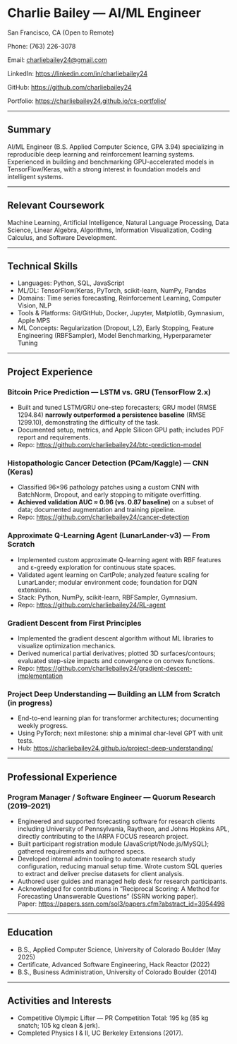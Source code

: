 # Charlie Bailey — AI/ML Engineer

San Francisco, CA (Open to Remote)

Phone: (763) 226-3078

Email: charliebailey24@gmail.com

LinkedIn: https://linkedin.com/in/charliebailey24

GitHub: https://github.com/charliebailey24

Portfolio: https://charliebailey24.github.io/cs-portfolio/

---

## Summary

AI/ML Engineer (B.S. Applied Computer Science, GPA 3.94) specializing in reproducible deep learning and reinforcement learning systems. Experienced in building and benchmarking GPU-accelerated models in TensorFlow/Keras, with a strong interest in foundation models and intelligent systems.

---

## Relevant Coursework

Machine Learning, Artificial Intelligence, Natural Language Processing, Data Science, Linear Algebra, Algorithms, Information Visualization, Coding Calculus, and Software Development.

---

## Technical Skills

- Languages: Python, SQL, JavaScript
- ML/DL: TensorFlow/Keras, PyTorch, scikit-learn, NumPy, Pandas
- Domains: Time series forecasting, Reinforcement Learning, Computer Vision, NLP
- Tools & Platforms: Git/GitHub, Docker, Jupyter, Matplotlib, Gymnasium, Apple MPS
- ML Concepts: Regularization (Dropout, L2), Early Stopping, Feature Engineering (RBFSampler), Model Benchmarking, Hyperparameter Tuning

---

## Project Experience

### Bitcoin Price Prediction — LSTM vs. GRU (TensorFlow 2.x)

- Built and tuned LSTM/GRU one-step forecasters; GRU model (RMSE 1294.84) **narrowly outperformed a persistence baseline** (RMSE 1299.10), demonstrating the difficulty of the task.
- Documented setup, metrics, and Apple Silicon GPU path; includes PDF report and requirements.
- Repo: https://github.com/charliebailey24/btc-prediction-model

### Histopathologic Cancer Detection (PCam/Kaggle) — CNN (Keras)

- Classified 96×96 pathology patches using a custom CNN with BatchNorm, Dropout, and early stopping to mitigate overfitting.
- **Achieved validation AUC ≈ 0.96 (vs. 0.87 baseline)** on a subset of data; documented augmentation and training pipeline.
- Repo: https://github.com/charliebailey24/cancer-detection

### Approximate Q-Learning Agent (LunarLander-v3) — From Scratch

- Implemented custom approximate Q-learning agent with RBF features and ε-greedy exploration for continuous state spaces.
- Validated agent learning on CartPole; analyzed feature scaling for LunarLander; modular environment code; foundation for DQN extensions.
- Stack: Python, NumPy, scikit-learn, RBFSampler, Gymnasium.
- Repo: https://github.com/charliebailey24/RL-agent

### Gradient Descent from First Principles

- Implemented the gradient descent algorithm without ML libraries to visualize optimization mechanics.
- Derived numerical partial derivatives; plotted 3D surfaces/contours; evaluated step-size impacts and convergence on convex functions.
- Repo: https://github.com/charliebailey24/gradient-descent-implementation

### Project Deep Understanding — Building an LLM from Scratch (in progress)

- End-to-end learning plan for transformer architectures; documenting weekly progress.
- Using PyTorch; next milestone: ship a minimal char-level GPT with unit tests.
- Hub: https://charliebailey24.github.io/project-deep-understanding/

---

## Professional Experience

### Program Manager / Software Engineer — Quorum Research (2019–2021)

- Engineered and supported forecasting software for research clients including University of Pennsylvania, Raytheon, and Johns Hopkins APL, directly contributing to the IARPA FOCUS research project.
- Built participant registration module (JavaScript/Node.js/MySQL); gathered requirements and authored specs.
- Developed internal admin tooling to automate research study configuration, reducing manual setup time. Wrote custom SQL queries to extract and deliver precise datasets for client analysis.
- Authored user guides and managed help desk for research participants.
- Acknowledged for contributions in “Reciprocal Scoring: A Method for Forecasting Unanswerable Questions” (SSRN working paper).  
  Paper: https://papers.ssrn.com/sol3/papers.cfm?abstract_id=3954498

---

## Education

- B.S., Applied Computer Science, University of Colorado Boulder (May 2025)
- Certificate, Advanced Software Engineering, Hack Reactor (2022)
- B.S., Business Administration, University of Colorado Boulder (2014)

---

## Activities and Interests

- Competitive Olympic Lifter — PR Competition Total: 195 kg (85 kg snatch; 105 kg clean & jerk).
- Completed Physics I & II, UC Berkeley Extensions (2017).